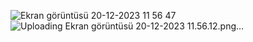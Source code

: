 ![Ekran görüntüsü 20-12-2023 11 56 47](https://github.com/piskincagri/RestApp/assets/139013261/f0c5dc38-bd07-42d5-96df-053c0aa2d4d5)
![Uploading Ekran görüntüsü 20-12-2023 11.56.12.png…]()
